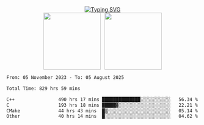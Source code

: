 <!--START_SECTION:console-->
<div align="center">
  <a href="https://git.io/typing-svg">
    <img src="https://readme-typing-svg.demolab.com/?lines=Hello+There+!;Happy+Coding+!&size=28&color=0F62FE&center=true&font=Fira+Code" alt="Typing SVG" />
  </a>
</div>
<!--END_SECTION:console-->

<div align="center" style="display: flex; justify-content: center; gap: 10px; flex-wrap: wrap;">
  <img 
    src="https://github-readme-stats.vercel.app/api?username=gotorion&hide_title=true&hide_border=true&show_icons=true&line_height=21&text_color=000&icon_color=000&bg_color=0,ea6161,ffc64d,fffc4d,52fa5a&theme=graywhite" 
    height="150"
  />
  <img 
    src="https://github-readme-stats.vercel.app/api/top-langs/?username=gotorion&hide_title=true&hide_border=true&layout=compact&langs_count=6&text_color=000&icon_color=fff&bg_color=0,52fa5a,4dfcff,c64dff&theme=graywhite" 
    height="150"
  />
</div>
<!--START_SECTION:waka-->

```txt
From: 05 November 2023 - To: 05 August 2025

Total Time: 829 hrs 59 mins

C++                490 hrs 17 mins ██████████████░░░░░░░░░░░   56.34 %
C                  193 hrs 18 mins █████▓░░░░░░░░░░░░░░░░░░░   22.21 %
CMake              44 hrs 43 mins  █▒░░░░░░░░░░░░░░░░░░░░░░░   05.14 %
Other              40 hrs 14 mins  █░░░░░░░░░░░░░░░░░░░░░░░░   04.62 %
```

<!--END_SECTION:waka-->
